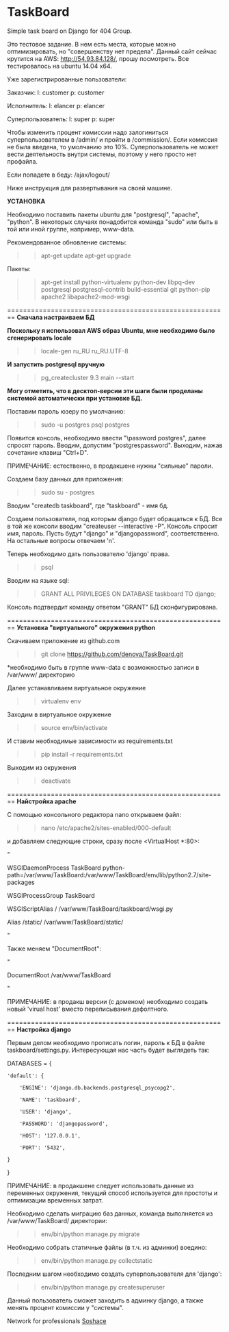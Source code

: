 # TaskBoard
Simple task board on Django for 404 Group.

Это тестовое задание. В нем есть места, которые можно оптимизировать, но "совершенству нет предела". Данный сайт сейчас крутится на AWS: http://54.93.84.128/, прошу посмотреть. Все тестировалось на ubuntu 14.04 x64.

Уже зарегистрированные пользователи:

Заказчик:
l: customer
p: customer

Исполнитель:
l: elancer
p: elancer

Суперпользователь:
l: super
p: super

Чтобы изменить процент комиссии надо залогиниться суперпользователем в /admin/ и пройти в /commission/. Если комиссия не была введена, то умолчанию это 10%. Суперпользователь не может вести деятельность внутри системы, поэтому у него просто нет профайла.

Если попадете в беду: /ajax/logout/

Ниже инструкция для развертывания на своей машине.

**УСТАНОВКА**

Необходимо поставить пакеты ubuntu для "postgresql", "apache", "python". В некоторых случаях понадобится команда "sudo" или быть в той или иной группе, например, www-data.

Рекомендованное обновление системы:
>> apt-get update
>> apt-get upgrade

Пакеты:
>>apt-get install python-virtualenv python-dev libpq-dev postgresql postgresql-contrib build-essential git python-pip apache2 libapache2-mod-wsgi

========================================================
**Сначала настраиваем БД**

**Поскольку я использовал AWS образ Ubuntu, мне необходимо было сгенерировать locale**
>> locale-gen ru_RU ru_RU.UTF-8

**И запустить postgresql вручную**
>> pg_createcluster 9.3 main --start

**Могу отметить, что в десктоп-версии эти шаги были проделаны системой автоматически при установке БД.**

Поставим пароль юзеру по умолчанию:
>> sudo -u postgres psql postgres

Появится консоль, необходимо ввести "\password postgres", далее спросят пароль. Вводим, допустим "postgrespassword". Выходим, нажав сочетание клавиш "Ctrl+D".

ПРИМЕЧАНИЕ: естественно, в продакшене нужны "сильные" пароли.

Создаем базу данных для приложения:
>> sudo su - postgres

Вводим "createdb taskboard", где "taskboard" - имя бд.

Создаем пользователя, под которым django будет обращаться к БД. Все в той же консоли вводим "createuser --interactive -P". Консоль спросит имя, пароль. Пусть будут "django" и "djangopassword", соответственно. На остальные вопросы отвечаем 'n'.

Теперь необходимо дать пользователю 'django' права.
>> psql

Вводим на языке sql:
>> GRANT ALL PRIVILEGES ON DATABASE taskboard TO django;

Консоль подтвердит команду ответом "GRANT"
БД сконфигурирована.

========================================================
**Установка "виртуального" окружения python**

Скачиваем приложение из github.com
>> git clone https://github.com/denova/TaskBoard.git

*необходимо быть в группе www-data с возможностью записи в /var/www/ директорию

Далее устанавливаем виртуальное окружение
>> virtualenv env

Заходим в виртуальное окружение
>> source env/bin/activate

И ставим необходимые зависимости из requirements.txt
>> pip install -r requirements.txt

Выходим из окружения
>> deactivate

========================================================
**Найстройка apache**

С помощью консольного редактора nano открываем файл:
>> nano /etc/apache2/sites-enabled/000-default

и добавляем следующие строки, сразу после \<VirtualHost *:80\>:

"

WSGIDaemonProcess TaskBoard python-path=/var/www/TaskBoard:/var/www/TaskBoard/env/lib/python2.7/site-packages

WSGIProcessGroup TaskBoard

WSGIScriptAlias / /var/www/TaskBoard/taskboard/wsgi.py

Alias /static/ /var/www/TaskBoard/static/

"

Также меняем "DocumentRoot":

"

DocumentRoot /var/www/TaskBoard

"

ПРИМЕЧАНИЕ: в продакш версии (с доменом) необходимо создать новый 'virual host' вместо переписывания дефолтного.

========================================================
**Настройка django**

Первым делом необходимо прописать логин, пароль к БД в файле taskboard/settings.py. Интересующая нас часть будет выглядеть так:

DATABASES = {

    'default': {

        'ENGINE': 'django.db.backends.postgresql_psycopg2',

        'NAME': 'taskboard',

        'USER': 'django',

        'PASSWORD': 'djangopassword',

        'HOST': '127.0.0.1',

        'PORT': '5432',

    }

}

ПРИМЕЧАНИЕ: в продакшене следует использовать данные из переменных окружения, текущий способ используется для простоты и оптимизации временных затрат.

Необходимо сделать миграцию баз данных, команда выполняется из /var/www/TaskBoard/ директории:
>> env/bin/python manage.py migrate

Необходимо собрать статичные файлы (в т.ч. из админки) воедино:
>> env/bin/python manage.py collectstatic

Последним шагом необходимо создать суперпользователя для 'django':
>> env/bin/python manage.py createsuperuser

Данный пользователь сможет заходить в админку django, а также менять процент комиссии у "системы".


Network for professionals [Soshace](https://soshace.com)
